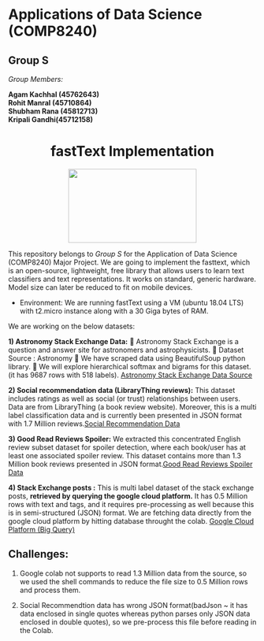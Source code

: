 Applications of Data Science (COMP8240)
===

## Group S 

*Group Members:* <br>

**Agam Kachhal  (45762643)** <br>
**Rohit Manral  (45710864)** <br>
**Shubham Rana  (45812713)** <br>
**Kripali Gandhi(45712158)** <br>

<center> <h1>fastText Implementation </h1> </center>

<p align="center">
  <img width="260" height="150" src="https://fasttext.cc/img/ogimage.png">
</p>

This repository belongs to *Group S* for the Application of Data Science (COMP8240) Major Project. We are going to implement the fasttext, which is an open-source, lightweight, free library that allows users to learn text classifiers and text representations. It works on standard, generic hardware. Model size  can later be reduced to fit on mobile devices.

* Environment: We are running fastText using a VM (ubuntu 18.04 LTS) with t2.micro instance along with a 30 Giga bytes of RAM.

We are working on the below datasets: 

**1) Astronomy Stack Exchange Data:** 
􏰀 Astronomy Stack Exchange is a question and answer site for astronomers and astrophysicists.
􏰀 Dataset Source : Astronomy
􏰀 We have scraped data using BeautifulSoup python library.
􏰀 We will explore hierarchical softmax and bigrams for this dataset. (it has 9687 rows with 518 labels). [Astronomy Stack Exchange Data Source](https://astronomy.stackexchange.com/questions?tab=newest&pagesize=50)

**2) Social recommendation data (LibraryThing reviews):** This dataset includes ratings as well as social (or trust) relationships between users. Data are from LibraryThing (a book review website). Moreover, this is a multi label classification data and is currently been presented in JSON format with 1.7 Million reviews.[Social Recommendation Data](https://cseweb.ucsd.edu/~jmcauley/datasets.html#google_local)

**3) Good Read Reviews Spoiler:** We extracted this concentrated English review subset dataset for spoiler detection, where each book/user has at least one associated spoiler review. This dataset contains more than 1.3 Million book reviews presented in JSON format.[Good Read Reviews Spoiler Data](https://sites.google.com/eng.ucsd.edu/ucsdbookgraph/reviews)

**4) Stack Exchange posts :** This is multi label dataset of the stack exchange posts, **retrieved by querying the google cloud platform.** It has 0.5 Million rows with text and tags, and it requires pre-processing as well because this is in semi-structured (JSON) format. We are fetching data directly from the google cloud platform by hitting database throught the colab. [Google Cloud Platform (Big Query)](https://bigquery.cloud.google.com/dataset/bigquery-public-data:stackoverflow)

## Challenges:

1. Google colab not supports to read 1.3 Million data from the source, so we used the shell commands to reduce the file size to 0.5 Million rows and process them.

2. Social Recommendtion data has wrong JSON format(badJson ~ it has data enclosed in single quotes whereas python parses only JSON data enclosed in double quotes), so we pre-process this file before reading in the Colab.
